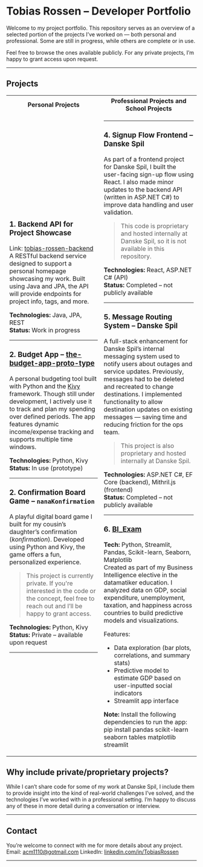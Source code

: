 
# Tobias Rossen – Developer Portfolio

Welcome to my project portfolio. This repository serves as an overview of a selected portion of the projects I’ve worked on — both personal and professional. Some are still in progress, while others are complete or in use.

Feel free to browse the ones available publicly. For any private projects, I’m happy to grant access upon request.

---

## Projects

<table>
  <tr>
    <th>Personal Projects</th>
    <th>Professional Projects and School Projects</th>
  </tr>
  <tr>
    <td>
      
### 1. Backend API for Project Showcase
Link: [tobias-rossen-backend](https://github.com/YOUR_USERNAME/tobias-rossen-backend)
A RESTful backend service designed to support a personal homepage showcasing my work. Built using Java and JPA, the API will provide endpoints for project info, tags, and more.

**Technologies:** Java, JPA, REST  
**Status:** Work in progress

---

### 2. Budget App – [the-budget-app-proto-type](https://github.com/YOUR_USERNAME/the-budget-app-proto-type)
A personal budgeting tool built with Python and the [Kivy](https://kivy.org/#home) framework. Though still under development, I actively use it to track and plan my spending over defined periods. The app features dynamic income/expense tracking and supports multiple time windows.

**Technologies:** Python, Kivy  
**Status:** In use (prototype)

---

### 2. Confirmation Board Game – `nanaKonfirmation`
A playful digital board game I built for my cousin’s daughter’s confirmation (*konfirmation*). Developed using Python and Kivy, the game offers a fun, personalized experience.

> This project is currently private. If you're interested in the code or the concept, feel free to reach out and I’ll be happy to grant access.

**Technologies:** Python, Kivy  
**Status:** Private – available upon request

---


</td>
    <td>

---

### 4. Signup Flow Frontend – Danske Spil
As part of a frontend project for Danske Spil, I built the user-facing sign-up flow using React. I also made minor updates to the backend API (written in ASP.NET C#) to improve data handling and user validation.

> This code is proprietary and hosted internally at Danske Spil, so it is not available in this repository.

**Technologies:** React, ASP.NET C# (API)  
**Status:** Completed – not publicly available

---

### 5. Message Routing System – Danske Spil
A full-stack enhancement for Danske Spil’s internal messaging system used to notify users about outages and service updates. Previously, messages had to be deleted and recreated to change destinations. I implemented functionality to allow destination updates on existing messages — saving time and reducing friction for the ops team.

> This project is also proprietary and hosted internally at Danske Spil.

**Technologies:** ASP.NET C#, EF Core (backend), Mithril.js (frontend)  
**Status:** Completed – not publicly available

---


### 6. [BI_Exam](https://github.com/tobiasrossen/BI_Exam)
**Tech:** Python, Streamlit, Pandas, Scikit-learn, Seaborn, Matplotlib  
Created as part of my Business Intelligence elective in the datamatiker education. I analyzed data on GDP, social expenditure, unemployment, taxation, and happiness across countries to build predictive models and visualizations.

Features:
- Data exploration (bar plots, correlations, and summary stats)
- Predictive model to estimate GDP based on user-inputted social indicators
- Streamlit app interface

**Note:** Install the following dependencies to run the app:
pip install pandas scikit-learn seaborn tables matplotlib streamlit
</table>

  </td>
    </tr>
</table>

## Why include private/proprietary projects?

While I can’t share code for some of my work at Danske Spil, I include them to provide insight into the kind of real-world challenges I’ve solved, and the technologies I’ve worked with in a professional setting. I’m happy to discuss any of these in more detail during a conversation or interview.

---

## Contact

You’re welcome to connect with me for more details about any project.  
Email: acm1110@gotmail.com 
LinkedIn: [linkedin.com/in/TobiasRossen](https://linkedin.com/in/tobias-rossen-a3620668)

---


